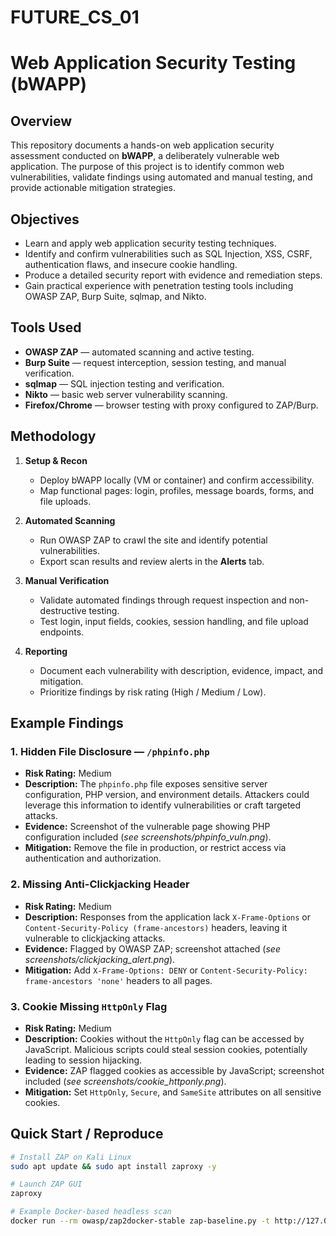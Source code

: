 # FUTURE_CS_01
# Web Application Security Testing (bWAPP)

## Overview
This repository documents a hands-on web application security assessment conducted on **bWAPP**, a deliberately vulnerable web application. The purpose of this project is to identify common web vulnerabilities, validate findings using automated and manual testing, and provide actionable mitigation strategies.

## Objectives
- Learn and apply web application security testing techniques.
- Identify and confirm vulnerabilities such as SQL Injection, XSS, CSRF, authentication flaws, and insecure cookie handling.
- Produce a detailed security report with evidence and remediation steps.
- Gain practical experience with penetration testing tools including OWASP ZAP, Burp Suite, sqlmap, and Nikto.

## Tools Used
- **OWASP ZAP** — automated scanning and active testing.
- **Burp Suite** — request interception, session testing, and manual verification.
- **sqlmap** — SQL injection testing and verification.
- **Nikto** — basic web server vulnerability scanning.
- **Firefox/Chrome** — browser testing with proxy configured to ZAP/Burp.

## Methodology
1. **Setup & Recon**
   - Deploy bWAPP locally (VM or container) and confirm accessibility.
   - Map functional pages: login, profiles, message boards, forms, and file uploads.

2. **Automated Scanning**
   - Run OWASP ZAP to crawl the site and identify potential vulnerabilities.
   - Export scan results and review alerts in the **Alerts** tab.

3. **Manual Verification**
   - Validate automated findings through request inspection and non-destructive testing.
   - Test login, input fields, cookies, session handling, and file upload endpoints.

4. **Reporting**
   - Document each vulnerability with description, evidence, impact, and mitigation.
   - Prioritize findings by risk rating (High / Medium / Low).

## Example Findings

### 1. Hidden File Disclosure — `/phpinfo.php`
- **Risk Rating:** Medium  
- **Description:** The `phpinfo.php` file exposes sensitive server configuration, PHP version, and environment details. Attackers could leverage this information to identify vulnerabilities or craft targeted attacks.  
- **Evidence:** Screenshot of the vulnerable page showing PHP configuration included (*see screenshots/phpinfo_vuln.png*).  
- **Mitigation:** Remove the file in production, or restrict access via authentication and authorization.

### 2. Missing Anti-Clickjacking Header
- **Risk Rating:** Medium  
- **Description:** Responses from the application lack `X-Frame-Options` or `Content-Security-Policy (frame-ancestors)` headers, leaving it vulnerable to clickjacking attacks.  
- **Evidence:** Flagged by OWASP ZAP; screenshot attached (*see screenshots/clickjacking_alert.png*).  
- **Mitigation:** Add `X-Frame-Options: DENY` or `Content-Security-Policy: frame-ancestors 'none'` headers to all pages.

### 3. Cookie Missing `HttpOnly` Flag
- **Risk Rating:** Medium  
- **Description:** Cookies without the `HttpOnly` flag can be accessed by JavaScript. Malicious scripts could steal session cookies, potentially leading to session hijacking.  
- **Evidence:** ZAP flagged cookies as accessible by JavaScript; screenshot included (*see screenshots/cookie_httponly.png*).  
- **Mitigation:** Set `HttpOnly`, `Secure`, and `SameSite` attributes on all sensitive cookies.

## Quick Start / Reproduce

```bash
# Install ZAP on Kali Linux
sudo apt update && sudo apt install zaproxy -y

# Launch ZAP GUI
zaproxy

# Example Docker-based headless scan
docker run --rm owasp/zap2docker-stable zap-baseline.py -t http://127.0.0.1 -r zap_report.html
